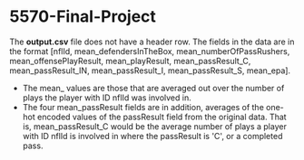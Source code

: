 # 5570-Final-Project

The **output.csv** file does not have a header row. The fields in the data are in the format [nflId, mean_defendersInTheBox, mean_numberOfPassRushers, mean_offensePlayResult, mean_playResult, mean_passResult_C, mean_passResult_IN, mean_passResult_I, mean_passResult_S, mean_epa].
* The mean_<field> values are those that are averaged out over the number of plays the player with ID nflId was involved in.
* The four mean_passResult fields are in addition, averages of the one-hot encoded values of the passResult field from the original data. That is, mean_passResult_C would be the average number of plays a player with ID nflId is involved in where the passResult is 'C', or a completed pass.
